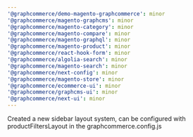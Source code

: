 ```yaml
---
'@graphcommerce/demo-magento-graphcommerce': minor
'@graphcommerce/magento-graphcms': minor
'@graphcommerce/magento-category': minor
'@graphcommerce/magento-compare': minor
'@graphcommerce/magento-graphql': minor
'@graphcommerce/magento-product': minor
'@graphcommerce/react-hook-form': minor
'@graphcommerce/algolia-search': minor
'@graphcommerce/magento-search': minor
'@graphcommerce/next-config': minor
'@graphcommerce/magento-store': minor
'@graphcommerce/ecommerce-ui': minor
'@graphcommerce/graphcms-ui': minor
'@graphcommerce/next-ui': minor
---
```


Created a new sidebar layout system, can be configured with productFiltersLayout in the graphcommerce.config.js
